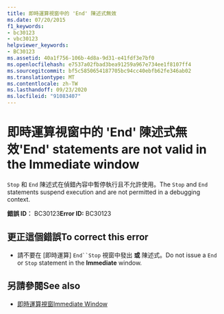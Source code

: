 ```yaml
---
title: 即時運算視窗中的 'End' 陳述式無效
ms.date: 07/20/2015
f1_keywords:
- bc30123
- vbc30123
helpviewer_keywords:
- BC30123
ms.assetid: 40a1f756-106b-4d8a-9d31-e41fdf3e7bf0
ms.openlocfilehash: e7537a02fbad3bea91259a967e734ee1f8107ff4
ms.sourcegitcommit: bf5c5850654187705bc94cc40ebfb62fe346ab02
ms.translationtype: MT
ms.contentlocale: zh-TW
ms.lasthandoff: 09/23/2020
ms.locfileid: "91083407"
---
```

# <a name="end-statements-are-not-valid-in-the-immediate-window"></a><span data-ttu-id="4ec62-102">即時運算視窗中的 'End' 陳述式無效</span><span class="sxs-lookup"><span data-stu-id="4ec62-102">'End' statements are not valid in the Immediate window</span></span>

<span data-ttu-id="4ec62-103">`Stop` 和 `End` 陳述式在偵錯內容中暫停執行且不允許使用。</span><span class="sxs-lookup"><span data-stu-id="4ec62-103">The `Stop` and `End` statements suspend execution and are not permitted in a debugging context.</span></span>  
  
 <span data-ttu-id="4ec62-104">**錯誤 ID︰** BC30123</span><span class="sxs-lookup"><span data-stu-id="4ec62-104">**Error ID:** BC30123</span></span>  
  
## <a name="to-correct-this-error"></a><span data-ttu-id="4ec62-105">更正這個錯誤</span><span class="sxs-lookup"><span data-stu-id="4ec62-105">To correct this error</span></span>  
  
- <span data-ttu-id="4ec62-106">請不要在 [即時運算] `End``Stop` 視窗中發出 **或** 陳述式。</span><span class="sxs-lookup"><span data-stu-id="4ec62-106">Do not issue a `End` or `Stop` statement in the **Immediate** window.</span></span>  
  
## <a name="see-also"></a><span data-ttu-id="4ec62-107">另請參閱</span><span class="sxs-lookup"><span data-stu-id="4ec62-107">See also</span></span>

- [<span data-ttu-id="4ec62-108">即時運算視窗</span><span class="sxs-lookup"><span data-stu-id="4ec62-108">Immediate Window</span></span>](/visualstudio/ide/reference/immediate-window)
